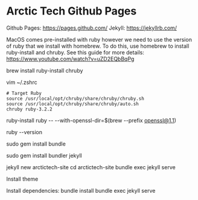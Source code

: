 # Arctic Tech Github Pages
Github Pages: https://pages.github.com/
Jekyll: https://jekyllrb.com/

MacOS comes pre-installed with ruby however we need to use the version of ruby that we install with homebrew. To do this, use homebrew to install ruby-install and chruby. See this guide for more details: https://www.youtube.com/watch?v=uZD2EQbBqPg

brew install ruby-install chruby

vim ~/.zshrc

```
# Target Ruby
source /usr/local/opt/chruby/share/chruby/chruby.sh
source /usr/local/opt/chruby/share/chruby/auto.sh
chruby ruby-3.2.2
```

ruby-install ruby -- --with-openssl-dir=$(brew --prefix openssl@1.1)

ruby --version

sudo gem install bundle

sudo gem install bundler jekyll

jekyll new arctictech-site
cd arctictech-site
bundle exec jekyll serve


Install theme

Install dependencies:
bundle install
bundle exec jekyll serve





